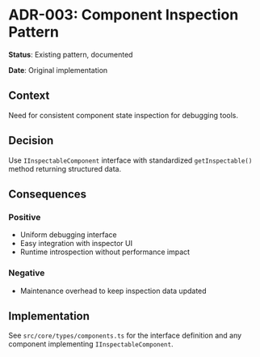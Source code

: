 # ADR-003: Component Inspection Pattern

**Status**: Existing pattern, documented

**Date**: Original implementation

## Context

Need for consistent component state inspection for debugging tools.

## Decision

Use `IInspectableComponent` interface with standardized `getInspectable()` method returning structured data.

## Consequences

### Positive

- Uniform debugging interface
- Easy integration with inspector UI
- Runtime introspection without performance impact

### Negative

- Maintenance overhead to keep inspection data updated

## Implementation

See `src/core/types/components.ts` for the interface definition and any component implementing `IInspectableComponent`.
